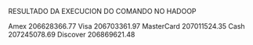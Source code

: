 RESULTADO DA EXECUCION DO COMANDO NO HADOOP

Amex    206628366.77
Visa    206703361.97
MasterCard      207011524.35
Cash    207245078.69
Discover        206869621.48

